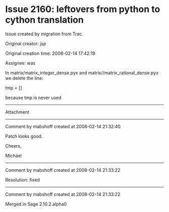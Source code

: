 # Issue 2160: leftovers from python to cython translation

Issue created by migration from Trac.

Original creator: jsp

Original creation time: 2008-02-14 17:42:19

Assignee: was

In matrix/matrix_integer_dense.pyx and matrix//matrix_rational_dense.pyx we delete the line:

tmp = []

because tmp is never used




---

Attachment


---

Comment by mabshoff created at 2008-02-14 21:32:40

Patch looks good.

Cheers,

Michael


---

Comment by mabshoff created at 2008-02-14 21:33:22

Resolution: fixed


---

Comment by mabshoff created at 2008-02-14 21:33:22

Merged in Sage 2.10.2.alpha0
